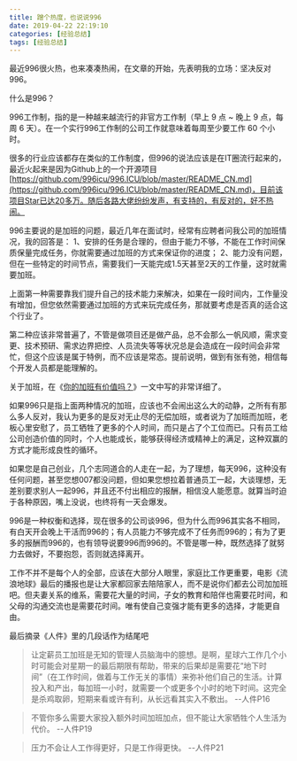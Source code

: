 ```yaml
---
title: 蹭个热度，也说说996
date: 2019-04-22 22:19:10
categories: [经验总结]
tags: [经验总结]
---
```


最近996很火热，也来凑凑热闹，在文章的开始，先表明我的立场：坚决反对996。

什么是996？

<!--more-->

996工作制，指的是一种越来越流行的非官方工作制（早上 9 点 ~ 晚上 9 点，每周 6 天）。在一个实行996工作制的公司工作就意味着每周至少要工作 60 个小时。

很多的行业应该都存在类似的工作制度，但996的说法应该是在IT圈流行起来的，最近火起来是因为Github上的一个开源项目[https://github.com/996icu/996.ICU/blob/master/README_CN.md](https://github.com/996icu/996.ICU/blob/master/README_CN.md)，目前该项目Star已达20多万。随后各路大佬纷纷发声，有支持的，有反对的，好不热闹。

996主要说的是加班的问题，最近几年在面试时，经常有应聘者问我公司的加班情况，我的回答是：
1、安排的任务是合理的，但由于能力不够，不能在工作时间保质保量完成任务，你就需要通过加班的方式来保证你的进度；
2、能力没有问题，但在一些特定的时间节点，需要我们一天能完成1.5天甚至2天的工作量，这时就需要加班。

上面第一种需要靠我们提升自己的技术能力来解决，如果在一段时间内，工作量没有增加，但您依然需要通过加班的方式来玩完成任务，那就要考虑是否真的适合这个行业了。

第二种应该非常普遍了，不管是做项目还是做产品，总不会那么一帆风顺，需求变更、技术预研、需求边界把控、人员流失等等状况总是会造成在一段时间会非常忙，但这个应该是属于特例，而不应该是常态。提前说明，做到有张有弛，相信每个开发人员都是能理解的。

关于加班，在《[你的加班有价值吗？](http://fwhyy.com/2018/10/is-your-overtime-worth/)》一文中写的非常详细了。

如果996只是指上面两种情况的加班，应该也不会闹出这么大的动静，之所有有那么多人反对，我认为更多的是反对无止尽的无偿加班，或者说为了加班而加班，老板心里安慰了，员工牺牲了更多的个人时间，而只是占了个工位而已。只有员工给公司创造价值的同时，个人也能成长，能够获得经济或精神上的满足，这种双赢的方式才能形成良性的循环。

如果您是自己创业，几个志同道合的人走在一起，为了理想，每天996，这种没有任何问题，甚至您想007都没问题，但如果您想拉着普通员工一起，大谈理想，无差别要求别人一起996，并且还不付出相应的报酬，相信没人能愿意。就算当时迫于各种原因，嘴上没说，也终将有一天会爆发。

996是一种权衡和选择，现在很多的公司谈996，但为什么而996其实各不相同，有白天开会晚上干活而996的；有人员能力不够完成不了任务而996的；有为了更多的报酬而996的，也有领导说要996而996的。不管是哪一种，既然选择了就努力去做好，不要抱怨，否则就选择离开。

工作不并不是每个人的全部，应该在大部分人眼里，家庭比工作更重要，电影《流浪地球》最后的播报也是让大家都回家去陪陪家人，而不是说你们都去公司加加班吧。但夫妻关系的维系，需要花大量的时间，子女的教育和陪伴也需要花时间，和父母的沟通交流也是需要花时间。唯有使自己变强才能有更多的选择，才能更自由。

最后摘录《人件》里的几段话作为结尾吧

>让定薪员工加班是无知的管理人员脑海中的臆想。是啊，星球六工作几个小时可能会对星期一的最后期限有帮助，带来的后果却是需要花“地下时间”（在工作时间，做着与工作无关的事情）来弥补他们自己的生活。计算投入和产出，每加班一小时，就需要一个或更多个小时的地下时间。这完全是杀鸡取卵，短期来看或许有利，从长远看其实入不敷出。    --人件P16

>不管你多么需要大家投入额外时间加班加点，但不能让大家牺牲个人生活为代价。    --人件P19

>压力不会让人工作得更好，只是工作得更快。    --人件P21

